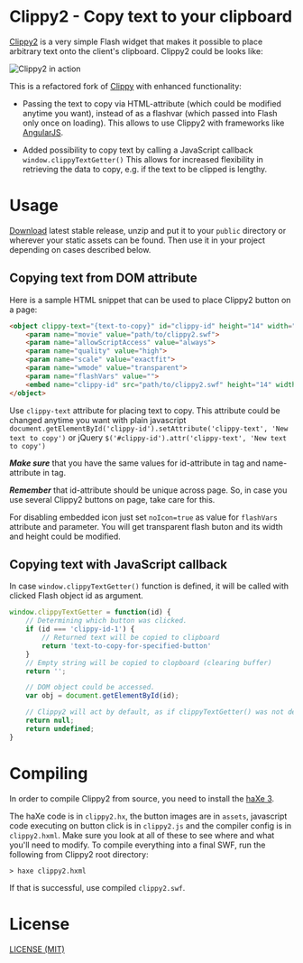 # Clippy2 - Copy text to your clipboard

[Clippy2](https://github.com/yurks/clippy2) is a very simple Flash widget that makes it possible to place arbitrary
text onto the client's clipboard. Clippy2 could be looks like:

![Clippy2 in action](http://i62.tinypic.com/so4gt0.jpg)

This is a refactored fork of [Clippy](https://github.com/mojombo/clippy)
with enhanced functionality:

* Passing the text to copy via HTML-attribute (which could be modified anytime you want),
instead of as a flashvar (which passed into Flash only once on loading).
This allows to use Clippy2 with frameworks like [AngularJS](http://angularjs.org/).

* Added possibility to copy text by calling a JavaScript callback `window.clippyTextGetter()`
This allows for increased flexibility in retrieving the data to copy,
e.g. if the text to be clipped is lengthy.


# Usage

[Download](https://github.com/yurks/clippy2/releases/latest) latest stable release, unzip and put it
to your `public` directory or wherever your static assets can be found. Then use it in your project
depending on cases described below.

## Copying text from DOM attribute

Here is a sample HTML snippet that can be used to place Clippy2 button on a page:

```html
<object clippy-text="{text-to-copy}" id="clippy-id" height="14" width="14" classid="clsid:d27cdb6e-ae6d-11cf-96b8-444553540000">
    <param name="movie" value="path/to/clippy2.swf">
    <param name="allowScriptAccess" value="always">
    <param name="quality" value="high">
    <param name="scale" value="exactfit">
    <param name="wmode" value="transparent">
    <param name="flashVars" value="">
    <embed name="clippy-id" src="path/to/clippy2.swf" height="14" width="14" flashVars="" allowscriptaccess="always" quality="high" scale="exactfit" wmode="transparent" pluginspage="http://www.macromedia.com/go/getflashplayer" type="application/x-shockwave-flash">
</object>
```

Use `clippy-text` attribute for placing text to copy. This attribute could be changed anytime you want
with plain javascript `document.getElementById('clippy-id').setAttribute('clippy-text', 'New text to copy')`
or jQuery `$('#clippy-id').attr('clippy-text', 'New text to copy')`

___Make sure___ that you have the same values for id-attribute in <object> tag and name-attribute in <embed> tag.

___Remember___ that id-attribute should be unique across page. So, in case you use several Clippy2 buttons on page, take care for this.

For disabling embedded icon just set `noIcon=true` as value for `flashVars` <embed> attribute and <object> parameter. You will get transparent flash buton and its width and height could be modified.


## Copying text with JavaScript callback

In case `window.clippyTextGetter()` function is defined, it will be called with clicked Flash object id as argument.

```javascript
window.clippyTextGetter = function(id) {
    // Determining which button was clicked.
    if (id === 'clippy-id-1') {
        // Returned text will be copied to clipboard
        return 'text-to-copy-for-specified-button'
    }
    // Empty string will be copied to clopboard (clearing buffer)
    return '';

    // DOM object could be accessed.
    var obj = document.getElementById(id);

    // Clippy2 will act by default, as if clippyTextGetter() was not defined
    return null;
    return undefined;
}
```

# Compiling

In order to compile Clippy2 from source, you need to install the [haXe 3](http://haxe.org/).

The haXe code is in `clippy2.hx`, the button images are in `assets`,
javascript code executing on button click is in `clippy2.js`
and the compiler config is in `clippy2.hxml`. Make sure you look at all of these to
see where and what you'll need to modify. To compile everything into a final
SWF, run the following from Clippy2 root directory:

    > haxe clippy2.hxml

If that is successful, use compiled `clippy2.swf`.


# License

[LICENSE (MIT)](LICENSE)